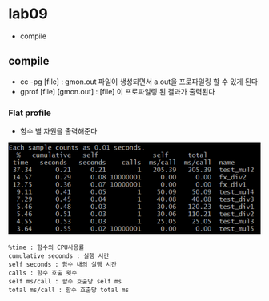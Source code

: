 # lab09
* compile

## compile
* cc -pg [file] : gmon.out 파일이 생성되면서 a.out을 프로파일링 할 수 있게 된다
* gprof [file] [gmon.out] : [file] 이 프로파일링 된 결과가 출력된다

### Flat profile
* 함수 별 자원을 출력해준다

![flat](./fx3231.png)
```
%time : 함수의 CPU사용률
cumulative seconds : 실행 시간
self seconds : 함수 내의 실행 시간
calls : 함수 호출 횟수
self ms/call : 함수 호출당 self ms
total ms/call : 함수 호출당 total ms
```
